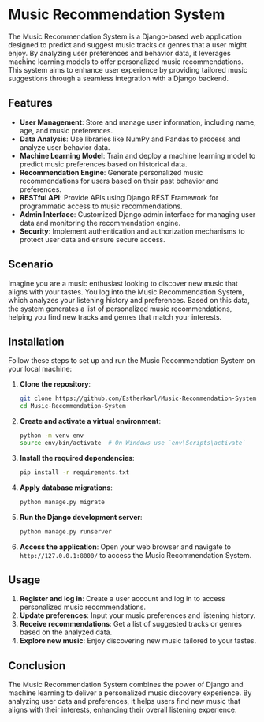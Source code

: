 # Music Recommendation System

The Music Recommendation System is a Django-based web application designed to predict and suggest music tracks or genres that a user might enjoy. By analyzing user preferences and behavior data, it leverages machine learning models to offer personalized music recommendations. This system aims to enhance user experience by providing tailored music suggestions through a seamless integration with a Django backend.

## Features

- **User Management**: Store and manage user information, including name, age, and music preferences.
- **Data Analysis**: Use libraries like NumPy and Pandas to process and analyze user behavior data.
- **Machine Learning Model**: Train and deploy a machine learning model to predict music preferences based on historical data.
- **Recommendation Engine**: Generate personalized music recommendations for users based on their past behavior and preferences.
- **RESTful API**: Provide APIs using Django REST Framework for programmatic access to music recommendations.
- **Admin Interface**: Customized Django admin interface for managing user data and monitoring the recommendation engine.
- **Security**: Implement authentication and authorization mechanisms to protect user data and ensure secure access.

## Scenario

Imagine you are a music enthusiast looking to discover new music that aligns with your tastes. You log into the Music Recommendation System, which analyzes your listening history and preferences. Based on this data, the system generates a list of personalized music recommendations, helping you find new tracks and genres that match your interests.

## Installation

Follow these steps to set up and run the Music Recommendation System on your local machine:

1. **Clone the repository**:
    ```bash
    git clone https://github.com/Estherkarl/Music-Recommendation-System.git
    cd Music-Recommendation-System
    ```

2. **Create and activate a virtual environment**:
    ```bash
    python -m venv env
    source env/bin/activate  # On Windows use `env\Scripts\activate`
    ```

3. **Install the required dependencies**:
    ```bash
    pip install -r requirements.txt
    ```

4. **Apply database migrations**:
    ```bash
    python manage.py migrate
    ```

5. **Run the Django development server**:
    ```bash
    python manage.py runserver
    ```

6. **Access the application**:
    Open your web browser and navigate to `http://127.0.0.1:8000/` to access the Music Recommendation System.

## Usage

1. **Register and log in**: Create a user account and log in to access personalized music recommendations.
2. **Update preferences**: Input your music preferences and listening history.
3. **Receive recommendations**: Get a list of suggested tracks or genres based on the analyzed data.
4. **Explore new music**: Enjoy discovering new music tailored to your tastes.

## Conclusion

The Music Recommendation System combines the power of Django and machine learning to deliver a personalized music discovery experience. By analyzing user data and preferences, it helps users find new music that aligns with their interests, enhancing their overall listening experience.


